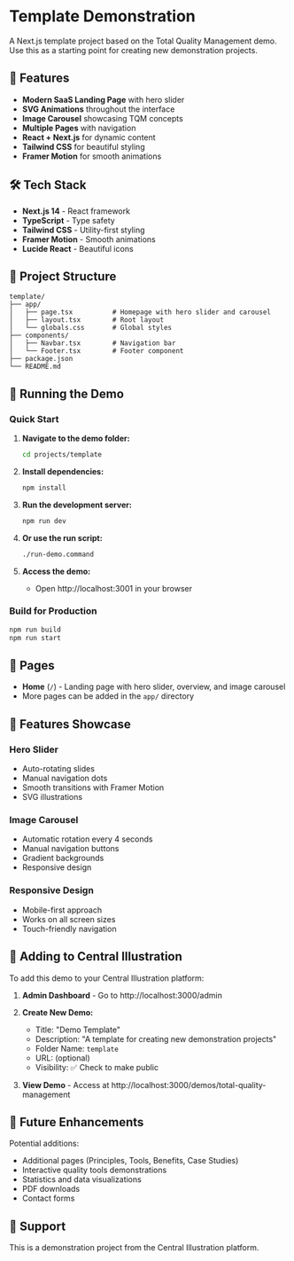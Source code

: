 # Template Demonstration

A Next.js template project based on the Total Quality Management demo. Use this as a starting point for creating new demonstration projects.

## 🚀 Features

- **Modern SaaS Landing Page** with hero slider
- **SVG Animations** throughout the interface
- **Image Carousel** showcasing TQM concepts
- **Multiple Pages** with navigation
- **React + Next.js** for dynamic content
- **Tailwind CSS** for beautiful styling
- **Framer Motion** for smooth animations

## 🛠️ Tech Stack

- **Next.js 14** - React framework
- **TypeScript** - Type safety
- **Tailwind CSS** - Utility-first styling
- **Framer Motion** - Smooth animations
- **Lucide React** - Beautiful icons

## 📁 Project Structure

```
template/
├── app/
│   ├── page.tsx          # Homepage with hero slider and carousel
│   ├── layout.tsx        # Root layout
│   └── globals.css       # Global styles
├── components/
│   ├── Navbar.tsx        # Navigation bar
│   └── Footer.tsx        # Footer component
├── package.json
└── README.md
```

## 🚀 Running the Demo

### Quick Start

1. **Navigate to the demo folder:**
   ```bash
   cd projects/template
   ```

2. **Install dependencies:**
   ```bash
   npm install
   ```

3. **Run the development server:**
   ```bash
   npm run dev
   ```

4. **Or use the run script:**
   ```bash
   ./run-demo.command
   ```

5. **Access the demo:**
   - Open http://localhost:3001 in your browser

### Build for Production

```bash
npm run build
npm run start
```

## 📄 Pages

- **Home** (`/`) - Landing page with hero slider, overview, and image carousel
- More pages can be added in the `app/` directory

## 🎨 Features Showcase

### Hero Slider
- Auto-rotating slides
- Manual navigation dots
- Smooth transitions with Framer Motion
- SVG illustrations

### Image Carousel
- Automatic rotation every 4 seconds
- Manual navigation buttons
- Gradient backgrounds
- Responsive design

### Responsive Design
- Mobile-first approach
- Works on all screen sizes
- Touch-friendly navigation

## 📝 Adding to Central Illustration

To add this demo to your Central Illustration platform:

1. **Admin Dashboard** - Go to http://localhost:3000/admin
2. **Create New Demo:**
   - Title: "Demo Template"
   - Description: "A template for creating new demonstration projects"
   - Folder Name: `template`
   - URL: (optional)
   - Visibility: ✅ Check to make public

3. **View Demo** - Access at http://localhost:3000/demos/total-quality-management

## 🎯 Future Enhancements

Potential additions:
- Additional pages (Principles, Tools, Benefits, Case Studies)
- Interactive quality tools demonstrations
- Statistics and data visualizations
- PDF downloads
- Contact forms

## 📧 Support

This is a demonstration project from the Central Illustration platform.

